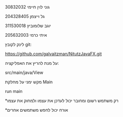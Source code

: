 גוני לוין חיימי 30832032

גל וייצמן 204328405

יוגב שלומוביץ 311530018

איתי כרמי 205632003

לינק לקובץ git:

https://github.com/galvaitzman/NitutzJavaFX.git


על מנת להריץ את האפליקציה:

src/main/java/View

מקש ימני על מחלקת Main

run main


*רק משתמש רשום ומחובר יכול לעדכן את עצמו ולמחוק את עצמו

*אורח יכול לחפש משתמשים אחרים
